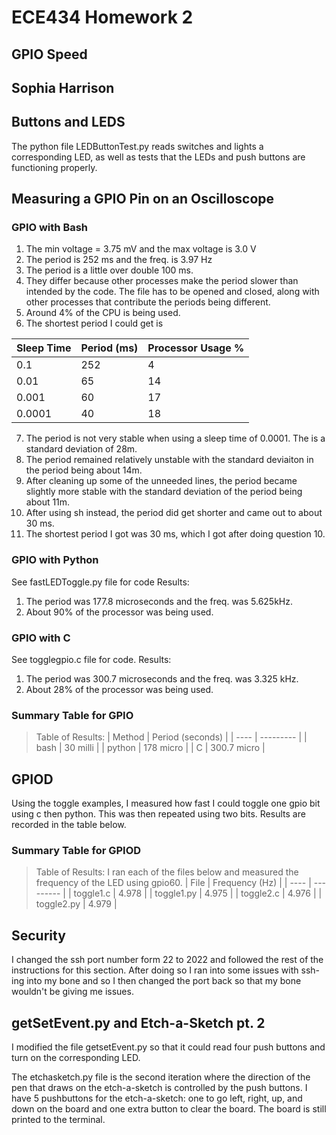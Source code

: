 # ECE434 Homework 2
## GPIO Speed
## Sophia Harrison 

## Buttons and LEDS
The python file LEDButtonTest.py reads switches and lights a corresponding LED, as well as tests that the LEDs and push buttons are functioning properly.

## Measuring a GPIO Pin on an Oscilloscope
### GPIO with Bash
1. The min voltage = 3.75 mV and the max voltage is 3.0 V
2. The period is 252 ms and the freq. is 3.97 Hz
3. The period is a little over double 100 ms.
4. They differ because other processes make the period slower than intended by the code. The file has to be opened and closed, along with other processes that contribute the periods being different.
5. Around 4% of the CPU is being used.
6. The shortest period I could get is

| Sleep Time | Period (ms) | Processor Usage % |
| ---- | --------- | -------- |
| 0.1 | 252 |  4 |
| 0.01 | 65 | 14 |
|  0.001 | 60 | 17 |
| 0.0001 | 40 | 18 |

7. The period is not very stable when using a sleep time of 0.0001. The is a standard deviation of 28m.
8. The period remained relatively unstable with the standard deviaiton in the period being about 14m.
9. After cleaning up some of the unneeded lines, the period became slightly more stable with the standard deviation of the period being about 11m.
10. After using sh instead, the period did get shorter and came out to about 30 ms.
11. The shortest period I got was 30 ms, which I got after doing question 10.

### GPIO with Python
See fastLEDToggle.py file for code
Results:
1. The period was 177.8 microseconds and the freq. was 5.625kHz.
2. About 90% of the processor was being used.

### GPIO with C
See togglegpio.c file for code.
Results:
1. The period was 300.7 microseconds and the freq. was 3.325 kHz.
2. About 28% of the processor was being used.

### Summary Table for GPIO
>Table of Results:
| Method | Period (seconds) |
| ---- | --------- |
| bash | 30 milli |
| python | 178 micro |
| C | 300.7 micro |


## GPIOD
Using the toggle examples, I measured how fast I could toggle one gpio bit using c then python. This was then repeated using two bits. Results are recorded in the table below.


### Summary Table for GPIOD
>Table of Results:
> I ran each of the files below and measured the frequency of the LED using gpio60.
| File | Frequency (Hz) |
| ---- | --------- |
| toggle1.c | 4.978 |
| toggle1.py | 4.975 |
| toggle2.c | 4.976 |
| toggle2.py | 4.979 |

## Security
I changed the ssh port number form 22 to 2022 and followed the rest of the instructions for this section. After doing so I ran into some issues with ssh-ing into my bone and so I then changed the port back so that my bone wouldn't be giving me issues.

## getSetEvent.py and Etch-a-Sketch pt. 2
I modified the file getsetEvent.py so that it could read four push buttons and turn on the corresponding LED.

The etchasketch.py file is the second iteration where the direction of the pen that draws on the etch-a-sketch is controlled by the push buttons.
I have 5 pushbuttons for the etch-a-sketch: one to go left, right, up, and down on the board and one extra button to clear the board. The board is still printed to the terminal.
